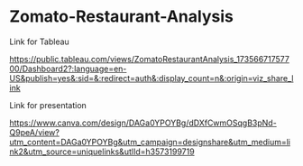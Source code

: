 # Zomato-Restaurant-Analysis

Link for Tableau

https://public.tableau.com/views/ZomatoRestaurantAnalysis_17356671757700/Dashboard2?:language=en-US&publish=yes&:sid=&:redirect=auth&:display_count=n&:origin=viz_share_link

Link for presentation

https://www.canva.com/design/DAGa0YPOYBg/dDXfCwmOSqgB3pNd-Q9peA/view?utm_content=DAGa0YPOYBg&utm_campaign=designshare&utm_medium=link2&utm_source=uniquelinks&utlId=h3573199719
